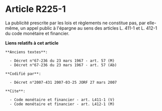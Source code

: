 # Article R225-1

La publicité prescrite par les lois et règlements ne constitue pas, par elle-même, un appel public à l'épargne au sens des
articles L. 411-1 et L. 412-1 du code monétaire et financier.

**Liens relatifs à cet article**

	**Anciens textes**:

	  - Décret n°67-236 du 23 mars 1967 - art. 57 (M)
	  - Décret n°67-236 du 23 mars 1967 - art. 57 (Ab)

	**Codifié par**:

	  - Décret n°2007-431 2007-03-25 JORF 27 mars 2007

	**Cite**:

	  - Code monétaire et financier - art. L411-1 (V)
	  - Code monétaire et financier - art. L412-1 (M)
